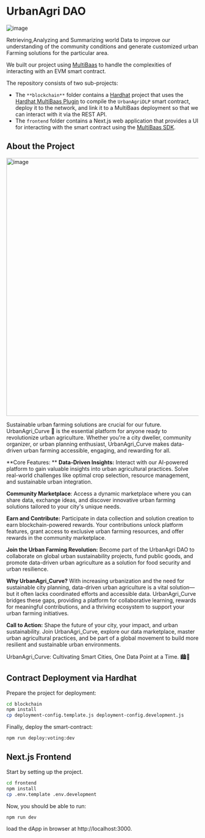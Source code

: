 # UrbanAgri DAO
![image](https://github.com/user-attachments/assets/2c2e959a-4df2-461f-beba-1c043ea0210d)

Retrieving,Analyzing and Summarizing world Data to improve our understanding of the community conditions and generate customized urban Farming solutions for the particular area.

We built our project using [MultiBaas](https://docs.curvegrid.com/multibaas/) to handle the complexities of interacting with an EVM smart contract.

The repository consists of two sub-projects:

- The `**blockchain**` folder contains a [Hardhat](https://hardhat.org/) project that uses the [Hardhat MultiBaas Plugin](https://github.com/curvegrid/hardhat-multibaas-plugin) to compile the `UrbanAgriDLP` smart contract, deploy it to the network, and link it to a MultiBaas deployment so that we can interact with it via the REST API.
- The `frontend` folder contains a Next.js web application that provides a UI for interacting with the smart contract using the [MultiBaas SDK](https://github.com/curvegrid/multibaas-sdk-typescript).
 

## About the Project

<img width="677" alt="image" src="https://github.com/user-attachments/assets/6a0a6c68-dde7-4684-850f-1a560e385e43">


Sustainable urban farming solutions are crucial for our future. UrbanAgri_Curve 🌿 is the essential platform for anyone ready to revolutionize urban agriculture. Whether you're a city dweller, community organizer, or urban planning enthusiast, UrbanAgri_Curve makes data-driven urban farming accessible, engaging, and rewarding for all.

**Core Features:
**
**Data-Driven Insights:** Interact with our AI-powered platform to gain valuable insights into urban agricultural practices. Solve real-world challenges like optimal crop selection, resource management, and sustainable urban integration.

**Community Marketplace**: Access a dynamic marketplace where you can share data, exchange ideas, and discover innovative urban farming solutions tailored to your city's unique needs.

**Earn and Contribute:** Participate in data collection and solution creation to earn blockchain-powered rewards. Your contributions unlock platform features, grant access to exclusive urban farming resources, and offer rewards in the community marketplace.

**Join the Urban Farming Revolution:** Become part of the UrbanAgri DAO to collaborate on global urban sustainability projects, fund public goods, and promote data-driven urban agriculture as a solution for food security and urban resilience.

**Why UrbanAgri_Curve?**
With increasing urbanization and the need for sustainable city planning, data-driven urban agriculture is a vital solution—but it often lacks coordinated efforts and accessible data. UrbanAgri_Curve bridges these gaps, providing a platform for collaborative learning, rewards for meaningful contributions, and a thriving ecosystem to support your urban farming initiatives.

**Call to Action:**
Shape the future of your city, your impact, and urban sustainability. Join UrbanAgri_Curve, explore our data marketplace, master urban agricultural practices, and be part of a global movement to build more resilient and sustainable urban environments.

UrbanAgri_Curve: Cultivating Smart Cities, One Data Point at a Time. 🏙️🌱


## Contract Deployment via Hardhat
Prepare the project for deployment:

```sh
cd blockchain
npm install
cp deployment-config.template.js deployment-config.development.js
```

Finally, deploy the smart-contract:

```sh
npm run deploy:voting:dev
```

## Next.js Frontend

Start by setting up the project.

```sh
cd frontend
npm install
cp .env.template .env.development
```
Now, you should be able to run:

```sh
npm run dev
```

load the dApp in browser at http://localhost:3000.



